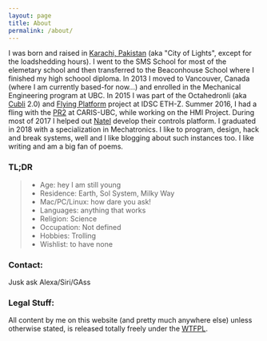 ```yaml
---
layout: page
title: About
permalink: /about/
---
```


I was born and raised in <a href="https://en.wikipedia.org/wiki/Karachi" target="_blank">Karachi, Pakistan</a> (aka "City of Lights", except for the loadshedding hours). I went to the SMS School for most of the elemetary school and then transferred to the Beaconhouse School where I finished my high schoool diploma. In 2013 I moved to Vancouver, Canada (where I am currently based-for now...) and enrolled in the Mechanical Engineering program at UBC. In 2015 I was part of the Octahedronli (aka <a href="https://youtu.be/n_6p-1J551Y" target="_blank">Cubli</a> 2.0) and <a href="https://www.youtube.com/watch?v=NYY9q-vs4Nw" target="_blank">Flying Platform</a> project at IDSC ETH-Z. Summer 2016, I had a fling with the <a href="http://www.willowgarage.com/pages/pr2/overview" target="_blank">PR2</a> at CARIS-UBC, while working on the HMI Project. During most of 2017 I helped out <a href="https://www.natelenergy.com/" target="_blank">Natel</a> develop their controls platform. I graduated in 2018 with a specialization in Mechatronics. I like to program, design, hack and break systems, well and I like blogging about such instances too. I like writing and am a big fan of poems.  

### TL;DR

> * Age: hey I am still young
> * Residence: Earth, Sol System, Milky Way
> * Mac/PC/Linux: how dare you ask!
> * Languages: anything that works
> * Religion: Science
> * Occupation: Not defined 
> * Hobbies: Trolling
> * Wishlist: to have none

### Contact:

Jusk ask Alexa/Siri/GAss

### Legal Stuff:

All content by me on this website (and pretty much anywhere else) unless otherwise stated, is released totally freely under the <a href="http://www.wtfpl.net/" target="_blank">WTFPL</a>.  